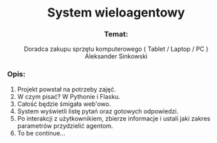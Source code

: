 <center>

# System wieloagentowy

### Temat:
Doradca zakupu sprzętu komputerowego ( Tablet / Laptop / PC )
Aleksander Sinkowski
</center>

### Opis:
1. Projekt powstał na potrzeby zajęć.
2. W czym pisać? W Pythonie i Flasku.
3. Całość będzie śmigała web'owo.
4. System wyświetli listę pytań oraz gotowych odpowiedzi. 
5. Po interakcji z użytkownikiem, zbierze informacje i ustali jaki zakres parametrów przydzielić agentom.
6. To be continue...
